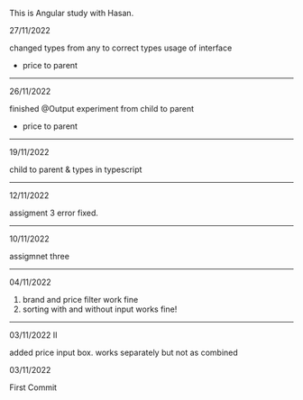 This is Angular study with Hasan.

27/11/2022

changed types from any to correct types
usage of interface

- price to parent

---

26/11/2022

finished @Output experiment from child to parent

- price to parent

---

19/11/2022

child to parent & types in typescript

---

12/11/2022

assigment 3 error fixed.

---

10/11/2022

assigmnet three

---

04/11/2022

1. brand and price filter work fine
2. sorting with and without input works fine!

---

03/11/2022 II

added price input box.
works separately but not as combined

03/11/2022

First Commit
